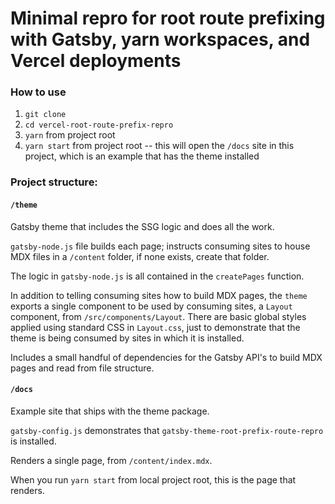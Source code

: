 # Minimal repro for root route prefixing with Gatsby, yarn workspaces, and Vercel deployments

### How to use

1. `git clone`
2. `cd vercel-root-route-prefix-repro`
3. `yarn` from project root
4. `yarn start` from project root -- this will open the `/docs` site in this project, which is an example that has the theme installed

### Project structure:

#### `/theme`

Gatsby theme that includes the SSG logic and does all the work.

`gatsby-node.js` file builds each page; instructs consuming sites to house MDX files in a `/content` folder, if none exists, create that folder.

The logic in `gatsby-node.js` is all contained in the `createPages` function.

In addition to telling consuming sites how to build MDX pages, the `theme` exports a single component to be used by consuming sites, a `Layout` component, from `/src/components/Layout`. There are basic global styles applied using standard CSS in `Layout.css`, just to demonstrate that the theme is being consumed by sites in which it is installed.

Includes a small handful of dependencies for the Gatsby API's to build MDX pages and read from file structure.

#### `/docs`

Example site that ships with the theme package.

`gatsby-config.js` demonstrates that `gatsby-theme-root-prefix-route-repro` is installed.

Renders a single page, from `/content/index.mdx`.

When you run `yarn start` from local project root, this is the page that renders.
